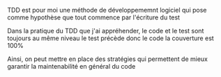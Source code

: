 TDD est pour moi une méthode de développememnt logiciel 
qui pose comme hypothèse que tout commence par l'écriture du test

Dans la pratique du TDD que j'ai appréhender, le code et le test sont toujours au même niveau
le test précède donc le code
la couverture est 100%

Ainsi, on peut mettre en place des stratégies qui permettent de mieux garantir la maintenabilité en général du code